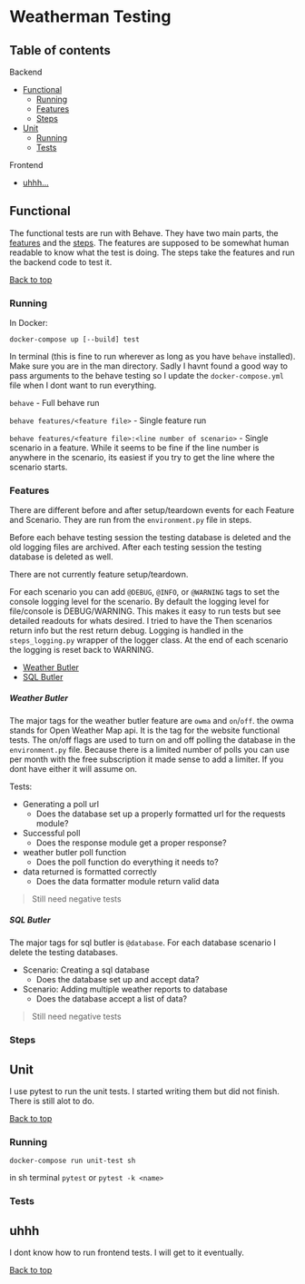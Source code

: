 # Weatherman Testing

## Table of contents

Backend
- [Functional](#functional)
  - [Running](#running)
  - [Features](#features)
  - [Steps](#steps)
- [Unit](#unit)
  - [Running](#running)
  - [Tests](#tests)

Frontend
- [uhhh...](#uhhh)

## Functional

The functional tests are run with Behave. 
They have two main parts, the [features](/features) and the [steps](/features/steps). 
The features are supposed to be somewhat human readable to know what the test is doing. 
The steps take the features and run the backend code to test it. 

[Back to top](#table-of-contents)

### Running

In Docker:

`docker-compose up [--build] test`

In terminal (this is fine to run wherever as long as you have `behave` installed). 
Make sure you are in the man directory. 
Sadly I havnt found a good way to pass arguments to the behave testing so I update the 
`docker-compose.yml` file when I dont want to run everything. 

`behave` - Full behave run

`behave features/<feature file>` - Single feature run

`behave features/<feature file>:<line number of scenario>` - Single scenario in a feature. 
While it seems to be fine if the line number is anywhere in the scenario, its easiest if you try to 
get the line where the scenario starts. 

### Features

There are different before and after setup/teardown events for each Feature and Scenario. 
They are run from the `environment.py` file in steps. 

Before each behave testing session the testing database is deleted and the old logging files are archived. 
After each testing session the testing database is deleted as well. 

There are not currently feature setup/teardown. 

For each scenario you can add `@DEBUG`, `@INFO`, or `@WARNING` tags to set the console logging level for the scenario. 
By default the logging level for file/console is DEBUG/WARNING. 
This makes it easy to run tests but see detailed readouts for whats desired. 
I tried to have the Then scenarios return info but the rest return debug. 
Logging is handled in the `steps_logging.py` wrapper of the logger class. 
At the end of each scenario the logging is reset back to WARNING. 

 - [Weather Butler](#weather-butler)
 - [SQL Butler](#sql-butler)

##### Weather Butler

The major tags for the weather butler feature are `owma` and `on`/`off`. 
the owma stands for Open Weather Map api. 
It is the tag for the website functional tests. 
The on/off flags are used to turn on and off polling the database in the `environment.py` file. 
Because there is a limited number of polls you can use per month with the free subscription it made sense to add a limiter. 
If you dont have either it will assume on. 

Tests:

- Generating a poll url
  - Does the database set up a properly formatted url for the requests module?
- Successful poll
  - Does the response module get a proper response?
- weather butler poll function
  - Does the poll function do everything it needs to?
- data returned is formatted correctly
  - Does the data formatter module return valid data 

> Still need negative tests

##### SQL Butler

The major tags for sql butler is `@database`. 
For each database scenario I delete the testing databases. 

- Scenario: Creating a sql database
  - Does the database set up and accept data?
- Scenario: Adding multiple weather reports to database
  - Does the database accept a list of data?

> Still need negative tests

### Steps


## Unit

I use pytest to run the unit tests. 
I started writing them but did not finish. 
There is still alot to do. 

[Back to top](#table-of-contents)

### Running

`docker-compose run unit-test sh`

in sh terminal `pytest` or `pytest -k <name>`

### Tests

## uhhh

I dont know how to run frontend tests. 
I will get to it eventually. 

[Back to top](#table-of-contents)






